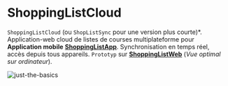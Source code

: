 # ShoppingListCloud
`ShoppingListCloud` (ou `ShopListSync` pour une version plus courte)*. Application-web cloud de listes de courses multiplateforme pour **Application mobile** **[ShoppingListApp](https://github.com/paguielng/ShoppingListApp/)**. Synchronisation en temps réel, accès depuis tous appareils. `Prototyp` sur **[ShoppingListWeb](https://shoppiz-web.netlify.app/)** 
(*Vue optimal sur ordinateur*).

![just-the-basics](https://github.com/paguielng/ShoppingListCloud/blob/main/images/shopplistapp.jpg)
